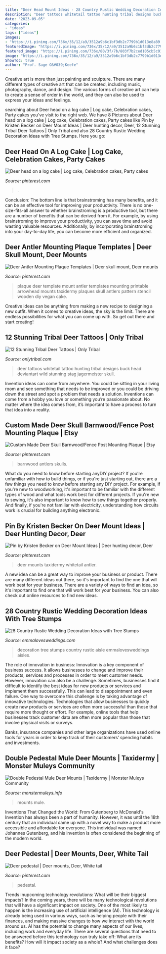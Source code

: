 ```yaml
---
title: "Deer Head Mount Ideas - 28 Country Rustic Wedding Decoration Ideas With Tree Stumps"
description: "Deer tattoos whitetail tattoo hunting tribal designs buck head deviantart wild stunning stag jagermeister skull"
date: "2023-09-05"
categories:
- "ideas"
tags: ["ideas"]
images:
- "https://i.pinimg.com/736x/35/12/a9/3512a9b6c1bf3db2c7799b1d013e8a89.jpg"
featuredImage: "https://i.pinimg.com/736x/35/12/a9/3512a9b6c1bf3db2c7799b1d013e8a89.jpg"
featured_image: "https://i.pinimg.com/736x/80/3f/7b/803f7b2ced105cb5c9124d052a3b4906.jpg"
image: "https://i.pinimg.com/736x/35/12/a9/3512a9b6c1bf3db2c7799b1d013e8a89.jpg"
ShowToc: true
author: "Prof. Sage O&#039;Keefe"
---
```



Creative art is more than just painting and sculpture. There are many different types of creative art that can be created, including music, photography, dance, and design. The various forms of creative art can help to create a sense of order in the world, and they can also be used to express your ideas and feelings.

	

		
searching about Deer head on a log cake | Log cake, Celebration cakes, Party cakes you've visit to the right web. We have 8 Pictures about Deer head on a log cake | Log cake, Celebration cakes, Party cakes like Pin by Kristen Becker on Deer Mount Ideas | Deer hunting decor, Deer, 12 Stunning Tribal Deer Tattoos | Only Tribal and also 28 Country Rustic Wedding Decoration Ideas with Tree Stumps. Here you go:
		
    
## Deer Head On A Log Cake | Log Cake, Celebration Cakes, Party Cakes

<img loading=lazy src="https://i.pinimg.com/736x/6b/8c/ca/6b8cca47c453338207b7bbabf300fb41--log-cake-a-log.jpg" onerror="this.onerror=null;this.src='https://tse4.mm.bing.net/th?id=OIP.CnlLSBxW2VhDMZ1glE3-pADREq&amp;pid=15.1';" alt="Deer head on a log cake | Log cake, Celebration cakes, Party cakes">

_Source: pinterest.com_

>. 

	

Conclusion: The bottom line is that brainstroming has many benefits, and it can be an effective tool for improving your productivity.
There is no one-size-fits-all answer to whether brainstroming is a productive tool, but there are a number of benefits that can be derived from it. For example, by using brainstroming to improve your productivity, you can save time and avoid wasting valuable resources. Additionally, by incorporating brainstroming into your day-to-day life, you can become more efficient and organized.

    
## Deer Antler Mounting Plaque Templates | Deer Skull Mount, Deer Mounts

<img loading=lazy src="https://i.pinimg.com/736x/69/5a/31/695a31d063d65f103875d7cf170a62cd.jpg" onerror="this.onerror=null;this.src='https://tse1.mm.bing.net/th?id=OIP.2WDv3_VVt9Lb1wG_a8hWBgHaFj&amp;pid=15.1';" alt="Deer Antler Mounting Plaque Templates | Deer skull mount, Deer mounts">

_Source: pinterest.com_

>plaque deer template mount antler templates mounting printable arrowhead mounts taxidermy plaques skull antlers pattern stencil wooden diy vegan cake. 

	

Creative ideas can be anything from making a new recipe to designing a new outfit. When it comes to creative ideas, the sky is the limit. There are endless possibilities for what you can come up with. So get out there and start creating!

    
## 12 Stunning Tribal Deer Tattoos | Only Tribal

<img loading=lazy src="http://www.onlytribal.com/wp-content/uploads/2015/12/Tribal-Deer-Tattoos-for-Men.jpg" onerror="this.onerror=null;this.src='https://tse3.mm.bing.net/th?id=OIP.ExLKGTBvumbMC69nSjQKoQHaLC&amp;pid=15.1';" alt="12 Stunning Tribal Deer Tattoos | Only Tribal">

_Source: onlytribal.com_

>deer tattoos whitetail tattoo hunting tribal designs buck head deviantart wild stunning stag jagermeister skull. 

	

Invention ideas can come from anywhere. You could be sitting in your living room and see something that needs to be improved or you could be driving down the street and spot a problem that needs a solution. Inventions can come from a hobby you love or something you’re passionate about. No matter where the idea comes from, it’s important to have a process to turn that idea into a reality.

    
## Custom Made Deer Skull Barnwood/Fence Post Mounting Plaque | Etsy

<img loading=lazy src="https://i.pinimg.com/736x/80/3f/7b/803f7b2ced105cb5c9124d052a3b4906.jpg" onerror="this.onerror=null;this.src='https://tse3.mm.bing.net/th?id=OIP.EdQYeWs-v0SRWYPz7Ld50wHaJ4&amp;pid=15.1';" alt="Custom Made Deer Skull Barnwood/Fence Post Mounting Plaque | Etsy">

_Source: pinterest.com_

>barnwood antlers skulls. 

	

What do you need to know before starting anyDIY project?
If you're unfamiliar with how to build things, or if you're just starting out, there are a few things you need to know before starting any DIY project. For example, if you're new to woodworking, it's important to be familiar with the different types of wood and what tools work best for different projects. If you're new to sewing, it's also important to know how to sew things together properly. And finally, if you're not familiar with electricity, understanding how circuits work is crucial for building anything electronic.

    
## Pin By Kristen Becker On Deer Mount Ideas | Deer Hunting Decor, Deer

<img loading=lazy src="https://i.pinimg.com/736x/35/12/a9/3512a9b6c1bf3db2c7799b1d013e8a89.jpg" onerror="this.onerror=null;this.src='https://tse2.mm.bing.net/th?id=OIP.iWyZf9w9EPARYH7Qg_VRoQHaJ4&amp;pid=15.1';" alt="Pin by Kristen Becker on Deer Mount Ideas | Deer hunting decor, Deer">

_Source: pinterest.com_

>deer mounts taxidermy whitetail antler. 

	

A new idea can be a great way to improve your business or product. There are many different ideas out there, so it's important to find the one that will work best for your business. There are a variety of ways to find an idea, so it's important to find one that will work best for your business. You can also check out online resources to find new ideas.

    
## 28 Country Rustic Wedding Decoration Ideas With Tree Stumps

<img loading=lazy src="http://emmalovesweddings.com/wp-content/uploads/2018/03/country-wedding-aisle-decoration-ideas-with-tree-stumps.jpg" onerror="this.onerror=null;this.src='https://tse1.mm.bing.net/th?id=OIP.QFQUrasvsjoYrGuWy7wfWgHaJ4&amp;pid=15.1';" alt="28 Country Rustic Wedding Decoration Ideas with Tree Stumps">

_Source: emmalovesweddings.com_

>decoration tree stumps country rustic aisle emmalovesweddings aisles. 

	

The role of innovation in business:
Innovation is a key component of business success. It allows businesses to change and improve their products, services and processes in order to meet customer needs. However, innovation can also be a challenge. Sometimes, businesses find it difficult to identify the best ideas for new products or services and implement them successfully. This can lead to disappointment and even failure.
One way to overcome this challenge is by taking advantage of innovative technologies. Technologies that allow businesses to quickly create new products or services are often more successful than those that require more thought or effort. For example, online tools that help businesses track customer data are often more popular than those that involve physical visits or surveys.

Banks, insurance companies and other large organizations have used online tools for years in order to keep track of their customers’ spending habits and investments.

    
## Double Pedestal Mule Deer Mounts | Taxidermy | Monster Muleys Community

<img loading=lazy src="https://www.monstermuleys.info/xf/attachments/aba028cf-af50-4e4c-83fb-b8c4cd89a715-jpeg.4907/" onerror="this.onerror=null;this.src='https://tse4.mm.bing.net/th?id=OIP.ZGM0p8P54lX_qp7qnZ-dKQHaJ4&amp;pid=15.1';" alt="Double Pedestal Mule Deer Mounts | Taxidermy | Monster Muleys Community">

_Source: monstermuleys.info_

>mounts mule. 

	

Inventions That Changed the World: From Gutenberg to McDonald's
Invention has always been a part of humanity. However, it was until the 18th century that an individual came up with a novel way to make a product more accessible and affordable for everyone. This individual was named Johannes Gutenberg, and his invention is often considered the beginning of the modern world.

    
## Deer Pedestal | Deer Mounts, Deer, White Tail

<img loading=lazy src="https://i.pinimg.com/736x/d7/f9/3d/d7f93dcc8a2bc99668fd52fc08856258.jpg" onerror="this.onerror=null;this.src='https://tse4.mm.bing.net/th?id=OIP.lgPBCbGNuo1XMP0nitPVhwHaJ3&amp;pid=15.1';" alt="Deer pedestal | Deer mounts, Deer, White tail">

_Source: pinterest.com_

>pedestal. 

	

Trends inupcoming technology revolutions: What will be their biggest impacts?
In the coming years, there will be many technological revolutions that will have a significant impact on society. One of the most likely to happen is the increasing use of artificial intelligence (AI). This technology is already being used in various ways, such as helping people with their finances, and making massive changes to how we interact with the world around us. AI has the potential to change many aspects of our lives, including work and everyday life. There are several questions that need to be answered before this technology can truly take off: What are its benefits? How will it impact society as a whole? And what challenges does it face?

